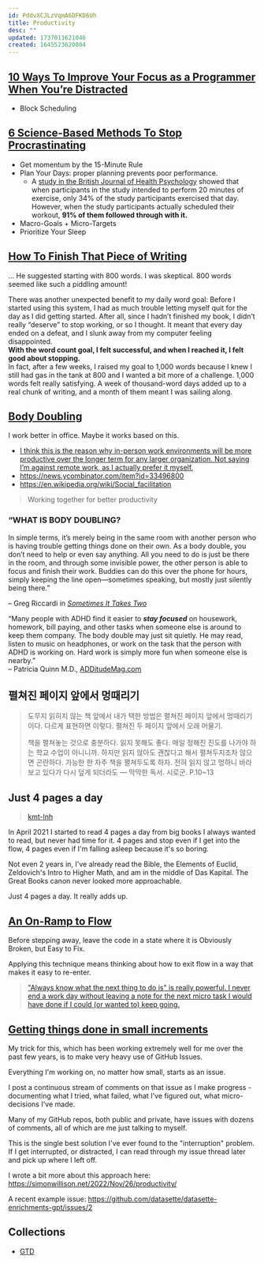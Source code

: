 ```yaml
---
id: PddvXCJLzVqmA6DFKD6Uh
title: Productivity
desc: ""
updated: 1737011621046
created: 1645523620804
---
```


## [10 Ways To Improve Your Focus as a Programmer When You’re Distracted](https://betterprogramming.pub/10-ways-to-improve-your-focus-as-a-programmer-when-youre-distracted-a3c26443a72)

- Block Scheduling

## [6 Science-Based Methods To Stop Procrastinating](https://medium.com/personal-growth-lab/6-science-based-methods-to-stop-procrastinating-5f06e3481203)

- Get momentum by the 15-Minute Rule
- Plan Your Days: proper planning prevents poor performance.
  - A [study in the British Journal of Health Psychology](https://www.ncbi.nlm.nih.gov/pubmed/14596707?source=post_page---------------------------) showed that when participants in the study intended to perform 20 minutes of exercise, only 34% of the study participants exercised that day. However, when the study participants actually scheduled their workout, **91% of them followed through with it.**
- Macro-Goals + Micro-Targets
- Prioritize Your Sleep

## [How To Finish That Piece of Writing](https://medium.com/creators-hub/how-to-finish-that-piece-of-writing-63c54ac28363)

... He suggested starting with 800 words. I was skeptical. 800 words seemed like such a piddling amount!

There was another unexpected benefit to my daily word goal: Before I started using this system, I had as much trouble letting myself quit for the day as I did getting started. After all, since I hadn’t finished my book, I didn’t really “deserve” to stop working, or so I thought. It meant that every day ended on a defeat, and I slunk away from my computer feeling disappointed.  
**With the word count goal, I felt successful, and when I reached it, I felt good about stopping.**  
In fact, after a few weeks, I raised my goal to 1,000 words because I knew I still had gas in the tank at 800 and I wanted a bit more of a challenge. 1,000 words felt really satisfying. A week of thousand-word days added up to a real chunk of writing, and a month of them meant I was sailing along.

## [Body Doubling](https://bodydoubling.com/)

I work better in office. Maybe it works based on this.

- [I think this is the reason why in-person work environments will be more productive over the longer term for any larger organization. Not saying I’m against remote work, as I actually prefer it myself.](https://news.ycombinator.com/item?id=33495310)
- https://news.ycombinator.com/item?id=33496800
- https://en.wikipedia.org/wiki/Social_facilitation

> Working together for better productivity

### “WHAT IS BODY DOUBLING?

In simple terms, it’s merely being in the same room with another person who is having trouble getting things done on their own. As a body double, you don’t need to help or even say anything. All you need to do is just be there in the room, and through some invisible power, the other person is able to focus and finish their work. Buddies can do this over the phone for hours, simply keeping the line open—sometimes speaking, but mostly just silently being there.”

– Greg Riccardi in [_Sometimes It Takes Two_](https://chadd.org/wp-content/uploads/2018/06/ATTN_04_15_RICCARDI.pdf)

“Many people with ADHD find it easier to **_stay focused_** on housework, homework, bill paying, and other tasks when someone else is around to keep them company. The body double may just sit quietly. He may read, listen to music on headphones, or work on the task that the person with ADHD is working on. Hard work is simply more fun when someone else is nearby.”  
– Patricia Quinn M.D., [ADDitudeMag.com](https://www.additudemag.com/getting-stuff-done-easier-with-a-friend-body-double/)

## 펼쳐진 페이지 앞에서 멍때리기

> 도무지 읽히지 않는 책 앞에서 내가 택한 방법은 펼쳐진 페이지 앞에서 멍때리기이다. 다르게 표현하면 이렇다. 펼쳐진 두 페이지 앞에서 오래 머물기.
>
> 책을 펼쳐놓는 것으로 충분하다. 읽지 못해도 좋다. 매일 정해진 진도를 나가야 하는 학교 수업이 아니니까. 하지만 읽지 않아도 괜찮다고 해서 펼쳐두지조차 않으면 곤란하다. 가능한 한 자주 책을 펼쳐두도록 하자. 전혀 읽지 않고 멍하니 바라보고 있다가 다시 덮게 되더라도
> — 막막한 독서. 시로군. P.10~13

## Just 4 pages a day

> [kmt-lnh](https://news.ycombinator.com/item?id=34779980)

In April 2021 I started to read 4 pages a day from big books I always wanted to read, but never had time for it. 4 pages and stop even if I get into the flow, 4 pages even if I'm falling asleep because it's so boring.

Not even 2 years in, I've already read the Bible, the Elements of Euclid, Zeldovich's Intro to Higher Math, and am in the middle of Das Kapital. The Great Books canon never looked more approachable.

Just 4 pages a day. It really adds up.

## [An On-Ramp to Flow](https://census.dev/blog/an-on-ramp-to-flow)

Before stepping away, leave the code in a state where it is Obviously Broken, but Easy to Fix.

Applying this technique means thinking about how to exit flow in a way that makes it easy to re-enter.

> ["Always know what the next thing to do is" is really powerful. I never end a work day without leaving a note for the next micro task I would have done if I could (or wanted to) keep going.](https://news.ycombinator.com/item?id=38835600)

## [Getting things done in small increments](https://news.ycombinator.com/item?id=38836569)

My trick for this, which has been working extremely well for me over the past few years, is to make very heavy use of GitHub Issues.

Everything I'm working on, no matter how small, starts as an issue.

I post a continuous stream of comments on that issue as I make progress - documenting what I tried, what failed, what I've figured out, what micro-decisions I've made.

Many of my GitHub repos, both public and private, have issues with dozens of comments, all of which are me just talking to myself.

This is the single best solution I've ever found to the "interruption" problem. If I get interrupted, or distracted, I can read through my issue thread later and pick up where I left off.

I wrote a bit more about this approach here: https://simonwillison.net/2022/Nov/26/productivity/

A recent example issue: https://github.com/datasette/datasette-enrichments-gpt/issues/2

## Collections

- [GTD](https://workflowy.com/systems/getting-things-done/)
